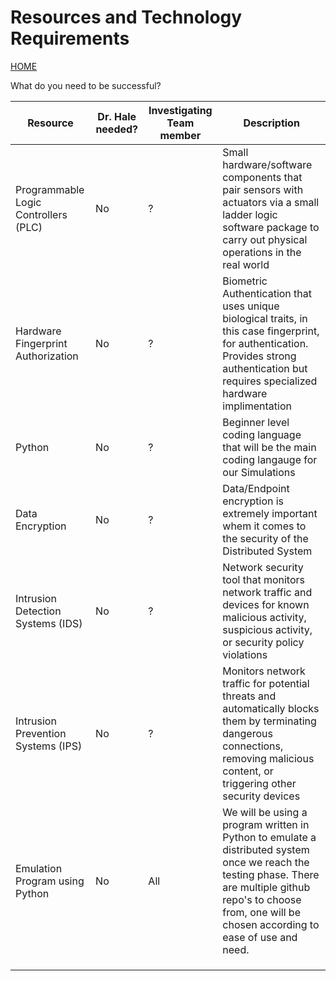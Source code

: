 # Resources and Technology Requirements
[HOME](https://github.com/adamspanier/Distributed-Systems-Security)

What do you need to be successful?

|Resource  | Dr. Hale needed? | Investigating Team member | Description |
|-------------------|---------|---------------------------|-------------|
|Programmable Logic Controllers (PLC) | No | ? |Small hardware/software components that pair sensors with actuators via a small ladder logic software package to carry out physical operations in the real world |
|Hardware Fingerprint Authorization | No | ? |Biometric Authentication that uses unique biological traits, in this case fingerprint, for authentication. Provides strong authentication but requires specialized hardware implimentation|
|Python | No | ? |Beginner level coding language that will be the main coding langauge for our Simulations |
|Data Encryption | No| ? |Data/Endpoint encryption is extremely important whem it comes to the security of the Distributed System |
|Intrusion Detection Systems (IDS) | No | ? |Network security tool that monitors network traffic and devices for known malicious activity, suspicious activity, or security policy violations |
|Intrusion Prevention Systems (IPS)| No | ? |Monitors network traffic for potential threats and automatically blocks them by terminating dangerous connections, removing malicious content, or triggering other security devices |
|Emulation Program using Python| No | All | We will be using a program written in Python to emulate a distributed system once we reach the testing phase. There are multiple github repo's to choose from, one will be chosen according to ease of use and need. |
|| |  | |
|| | | |
|| |  | |
